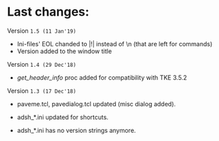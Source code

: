 # Last changes:


Version `1.5 (11 Jan'19)`

  - Ini-files' EOL chanded to |!| instead of \\n (that are left for commands)
  - Version added to the window title


Version `1.4 (29 Dec'18)`

  - *get_header_info* proc added for compatibility with TKE 3.5.2


Version `1.3 (17 Dec'18)`

  - paveme.tcl, pavedialog.tcl updated (misc dialog added).

  - adsh_*.ini updated for shortcuts.

  - adsh_*.ini has no version strings anymore.


